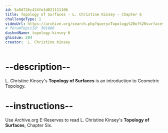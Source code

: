 ```yaml
---
id: 5a9d726c424fe3d021111106
title: Topology of Surfaces - L. Christine Kinsey - Chapter 6
challengeType: 1
videoUrl: https://archive.org/search.php?query=Topology%20of%20surfaces%20kinsey
# forumTopicId: 301086
dashedName: topology-kinsey-6
ghissue: 204
creator:  L. Christine Kinsey 
---
```


# --description--

 L. Christine Kinsey's __Topology of Surfaces__ is an introduction to Geometric Topology.

# --instructions--

Use Archive.org E-Reserves to read L. Christine Kinsey's __Topology of Surfaces__, Chapter Six. 